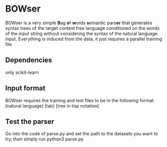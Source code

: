 # BOWser

BOWser is a very simple **B**ag **o**f **w**ords **s**emantic pars**er** that generates syntax trees of the target context free language conditioned on the words of the input string without considering the syntax of the natural language input. Everything is induced from the data, it just requires a parallel training file.

## Dependencies
only scikit-learn

## Input format
BOWser requires the training and test files to be in the following format:
\[natural language\] \[tab\] \[tree in lisp notation\]

## Test the parser
Go into the code of parse.py and set the path to the datasets you want to try, then simply run
python3 parse.py
